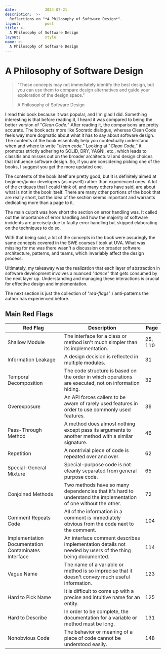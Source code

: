```yaml
---
date:             2024-07-21
description:  >-
  Reflections on "*A Philosophy of Software Design*".
layout:           post
title: >-
  A Philosophy of Software Design
layout:           style
name: >-
  A Philosophy of Software Design
---
```


# A Philosophy of Software Design

> "These concepts may not immediately identify the best design, but you can use them to compare design alternatives and guide your exploration of the design space."
> <figcaption class="blockquote-footer">A Philosophy of Software Design</figcaption>

I read this book because it was popular, and I'm glad I did. Something interesting is that before reading it, I heard it was compared to being the better version of "*Clean Code.*" After reading it, the comparisons are pretty accurate. The book acts more like Socratic dialogue, whereas Clean Code feels way more dogmatic about what it has to say about software design. The contents of the book essentially help you contextually understand when and where to write "*clean code.*" Looking at "*Clean Code,*" it promotes strictly adhering to SOLID, DRY, YAGNI, etc., which leads to classitis and misses out on the broader architectural and design choices that influence software design. So, if you are considering picking one of the books, I suggest you get the more updated one.

The contents of the book itself are pretty good, but it is definitely aimed at beginner/junior developers (as myself) rather than experienced ones. A lot of the critiques that I could think of, and many others have said, are about what is not in the book itself. There are many other portions of the book that are really short, but the idea of the section seems important and warrants dedicating more than a page to it. 

The main culprit was how short the section on error handling was. It called out the importance of error handling and how the majority of software incidents are precisely due to faulty error handling but skipped elaborating on the techniques to do so.

With that being said, a lot of the concepts in the book were assuringly the same concepts covered in the SWE courses I took at UVA. What was missing for me was there wasn't a discussion on broader software architecture, patterns, and teams, which invariably affect the design process. 

Ultimately, my takeaway was the realization that each layer of abstraction in software development involves a nuanced "*dance*" that gets consumed by the next layer up. Understanding and managing these interactions is crucial for effective design and implementation.

The next section is just the collection of "*red-flags*" / anti-patterns the author has experienced before.

## Main Red Flags

| Red Flag                                    | Description                                                                                                    | Page |
|------------------------------------------|----------------------------------------------------------------------------------------------------------------|------|
| Shallow Module                           | The interface for a class or method isn't much simpler than its implementation.                                | 25, 110 |
| Information Leakage                      | A design decision is reflected in multiple modules.                                                             | 31   |
| Temporal Decomposition                   | The code structure is based on the order in which operations are executed, not on information hiding.            | 32   |
| Overexposure                             | An API forces callers to be aware of rarely used features in order to use commonly used features.                | 36   |
| Pass-Through Method                      | A method does almost nothing except pass its arguments to another method with a similar signature.               | 46   |
| Repetition                               | A nontrivial piece of code is repeated over and over.                                                            | 62   |
| Special-General Mixture                  | Special-purpose code is not cleanly separated from general purpose code.                                         | 65   |
| Conjoined Methods                        | Two methods have so many dependencies that it's hard to understand the implementation of one without the other.  | 72   |
| Comment Repeats Code                     | All of the information in a comment is immediately obvious from the code next to the comment.                      | 104  |
| Implementation Documentation Contaminates Interface | An interface comment describes implementation details not needed by users of the thing being documented.        | 114  |
| Vague Name                               | The name of a variable or method is so imprecise that it doesn't convey much useful information.                  | 123  |
| Hard to Pick Name                        | It is difficult to come up with a precise and intuitive name for an entity.                                      | 125  |
| Hard to Describe                         | In order to be complete, the documentation for a variable or method must be long.                                | 131  |
| Nonobvious Code                          | The behavior or meaning of a piece of code cannot be understood easily.                                           | 148  |
